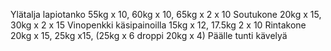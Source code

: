 Ylätalja lapiotanko
	55kg x 10, 60kg x 10, 65kg x 2 x 10
Soutukone
	20kg x 15, 30kg x 2 x 15
Vinopenkki käsipainoilla
	15kg x 12, 17.5kg 2 x 10
Rintakone
	20kg x 15, 25kg x15, (25kg x 6  droppi 20kg x 4)
Päälle tunti kävelyä